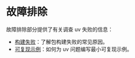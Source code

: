 # 故障排除

故障排除部分提供了有关调查 uv 失败的信息：

- [构建失败](./build-failures.md)：了解包构建失败的常见原因。
- [可复现示例](./reproducible-examples.md)：如何为 uv 问题编写最小可复现示例。
